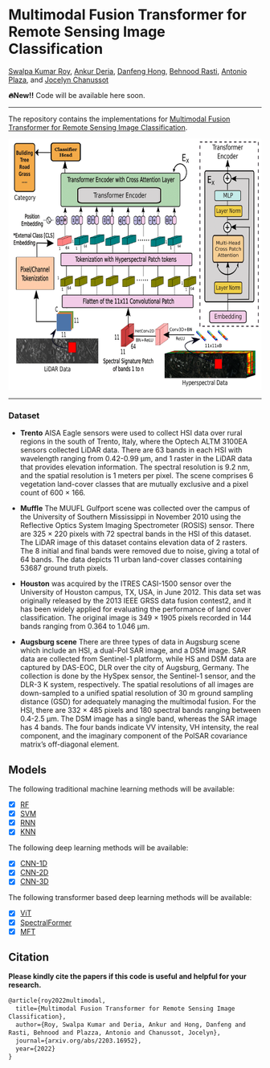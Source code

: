 # Multimodal Fusion Transformer for Remote Sensing Image Classification

[Swalpa Kumar Roy](https://swalpa.github.io), [Ankur Deria](), [Danfeng Hong](https://sites.google.com/view/danfeng-hong), [Behnood Rasti](https://scholar.google.com/citations?user=hA_Xi6MAAAAJ&hl=en), [Antonio Plaza](https://scholar.google.com/citations?user=F1UAj8oAAAAJ&hl=en), and [Jocelyn Chanussot](http://jocelyn-chanussot.net/)


<strong>:fire:New:bangbang:</strong></font></sup> Code will be available here soon.
___________

The repository contains the implementations for [Multimodal Fusion Transformer for Remote Sensing Image Classification](https://www.researchgate.net/publication/359647022_Multimodal_Fusion_Transformer_for_Remote_Sensing_Image_Classification).

<img src="./model.png" width="700" height="500"/>

---------------------
### Dataset

* **Trento** AISA Eagle sensors were used to collect HSI data over rural regions in the south of Trento, Italy, where the Optech ALTM 3100EA sensors collected LiDAR data. There are 63 bands in each HSI with wavelength ranging from 0.42-0.99 μm, and 1 raster in the LiDAR data that provides elevation information. The spectral resolution is 9.2 nm, and the spatial resolution is 1 meters per pixel. The scene comprises 6 vegetation land-cover classes that are mutually exclusive and a pixel count of 600 × 166.

* **Muffle** The MUUFL Gulfport scene was collected over the campus of the University of Southern Mississippi in November 2010 using the Reflective Optics System Imaging Spectrometer (ROSIS) sensor. There are 325 × 220 pixels with 72 spectral bands in the HSI of this dataset. The LiDAR image of this dataset contains elevation data of 2 rasters. The 8 initial and final bands were removed due to noise, giving a total of 64 bands. The data depicts 11 urban land-cover classes containing 53687 ground truth pixels.

* **Houston** was acquired by the ITRES CASI-1500 sensor over the University of Houston campus, TX, USA, in June 2012. This data set was originally released by the 2013 IEEE GRSS data fusion contest2, and it has been widely applied for evaluating the performance of land cover classification. The original image is 349 × 1905 pixels recorded in 144 bands ranging from 0.364 to 1.046 μm.

* **Augsburg scene** There are three types of data in Augsburg scene which include an HSI, a dual-Pol SAR image, and a DSM image. SAR data are collected from Sentinel-1 platform, while HS and DSM data are captured by DAS-EOC, DLR over the city of Augsburg, Germany. The collection is done by the HySpex sensor, the Sentinel-1 sensor, and the DLR-3 K system, respectively. The spatial resolutions of all images are down-sampled to a unified spatial resolution of 30 m ground sampling distance (GSD) for adequately managing the multimodal fusion. For the HSI, there are 332 × 485 pixels and 180 spectral bands ranging between 0.4-2.5 μm. The DSM image has a single band, whereas the SAR image has 4 bands. The four bands indicate VV intensity, VH intensity, the real component, and the imaginary component of the PolSAR covariance matrix’s off-diagonal element.


## Models

The following traditional machine learning methods will be available:

- [x] [RF](https://ieeexplore.ieee.org/document/1396322) 
- [x] [SVM](https://ieeexplore.ieee.org/document/1323134) 
- [x] [RNN](https://ieeexplore.ieee.org/document/8662780)
- [x] [KNN](https://ieeexplore.ieee.org/document/9065747) 

The following deep learning methods will be available:

- [x] [CNN-1D](https://www.sciencedirect.com/science/article/pii/S0924271619302187)
- [x] [CNN-2D](https://ieeexplore.ieee.org/document/7326945)
- [x] [CNN-3D](https://ieeexplore.ieee.org/document/8344565)

The following transformer based deep learning methods will be available:

- [x] [ViT](https://paperswithcode.com/paper/an-image-is-worth-16x16-words-transformers-1)
- [x] [SpectralFormer](https://ieeexplore.ieee.org/document/9627165)
- [x] [MFT](https://www.researchgate.net/publication/359647022_Multimodal_Fusion_Transformer_for_Remote_Sensing_Image_Classification)

Citation
---------------------

**Please kindly cite the papers if this code is useful and helpful for your research.**

    @article{roy2022multimodal,
      title={Multimodal Fusion Transformer for Remote Sensing Image Classification},
      author={Roy, Swalpa Kumar and Deria, Ankur and Hong, Danfeng and Rasti, Behnood and Plazza, Antonio and Chanussot, Jocelyn},
      journal={arxiv.org/abs/2203.16952},
      year={2022}  
    }
